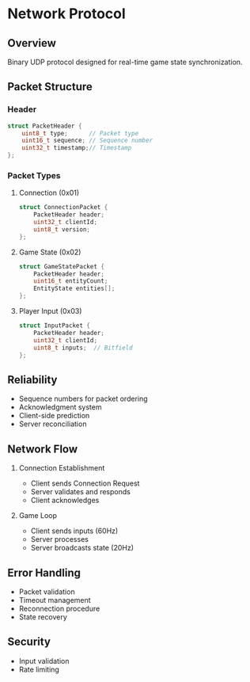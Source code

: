 # Network Protocol

## Overview

Binary UDP protocol designed for real-time game state synchronization.

## Packet Structure

### Header

```cpp
struct PacketHeader {
    uint8_t type;      // Packet type
    uint16_t sequence; // Sequence number
    uint32_t timestamp;// Timestamp
};
```

### Packet Types

1. Connection (0x01)

   ```cpp
   struct ConnectionPacket {
       PacketHeader header;
       uint32_t clientId;
       uint8_t version;
   };
   ```

2. Game State (0x02)

   ```cpp
   struct GameStatePacket {
       PacketHeader header;
       uint16_t entityCount;
       EntityState entities[];
   };
   ```

3. Player Input (0x03)

   ```cpp
   struct InputPacket {
       PacketHeader header;
       uint32_t clientId;
       uint8_t inputs;  // Bitfield
   };
   ```

## Reliability

- Sequence numbers for packet ordering
- Acknowledgment system
- Client-side prediction
- Server reconciliation

## Network Flow

1. Connection Establishment
   - Client sends Connection Request
   - Server validates and responds
   - Client acknowledges

2. Game Loop
   - Client sends inputs (60Hz)
   - Server processes
   - Server broadcasts state (20Hz)

## Error Handling

- Packet validation
- Timeout management
- Reconnection procedure
- State recovery

## Security

- Input validation
- Rate limiting
